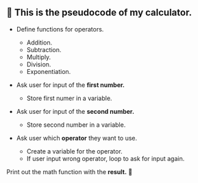 ## :book: This is the pseudocode of my calculator.

- Define functions for operators.
    - Addition.
    - Subtraction.
    - Multiply.
    - Division.
    - Exponentiation.

- Ask user for input of the **first number.**
    - Store first numer in a variable.
- Ask user for input of the **second number.**
    - Store second number in a variable.

- Ask user which **operator** they want to use.
    - Create a variable for the operator.
    - If user input wrong operator, loop to ask for input again.

Print out the math function with the **result.** :confetti_ball: